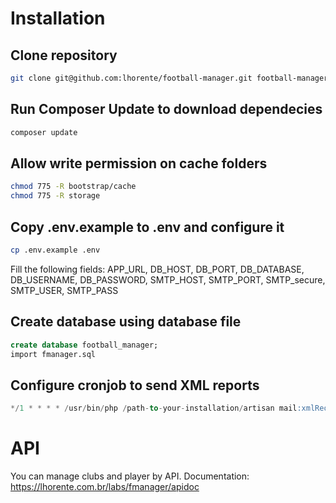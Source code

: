 # Installation
## Clone repository
```sh
git clone git@github.com:lhorente/football-manager.git football-manager
```
## Run Composer Update to download dependecies
```sh
composer update
```
## Allow write permission on cache folders
```sh
chmod 775 -R bootstrap/cache
chmod 775 -R storage
```
## Copy .env.example to .env and configure it
```sh
cp .env.example .env
```
Fill the following fields: APP_URL, DB_HOST, DB_PORT, DB_DATABASE, DB_USERNAME, DB_PASSWORD, SMTP_HOST, SMTP_PORT, SMTP_secure, SMTP_USER, SMTP_PASS
## Create database using database file
```sql
create database football_manager;
import fmanager.sql
```
## Configure cronjob to send XML reports
```sql
*/1 * * * * /usr/bin/php /path-to-your-installation/artisan mail:xmlRequests
```

# API
You can manage clubs and player by API. Documentation: https://lhorente.com.br/labs/fmanager/apidoc